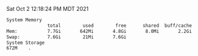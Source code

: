 Sat Oct  2 12:18:24 PM MDT 2021
```bash
System Memory
               total        used        free      shared  buff/cache   available
Mem:           7.7Gi       642Mi       4.8Gi       8.0Mi       2.2Gi       6.7Gi
Swap:          7.6Gi        21Mi       7.6Gi
System Storage
672M	.
```
